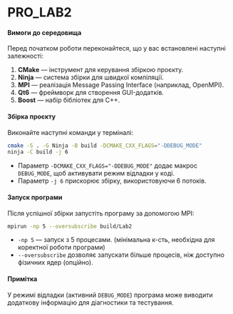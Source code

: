 # PRO_LAB2

#### Вимоги до середовища

Перед початком роботи переконайтеся, що у вас встановлені наступні залежності:

1. **CMake** — інструмент для керування збіркою проєкту.
2. **Ninja** — система збірки для швидкої компіляції.
3. **MPI** — реалізація Message Passing Interface (наприклад, OpenMPI).
4. **Qt6** — фреймворк для створення GUI-додатків.
5. **Boost** — набір бібліотек для C++.

#### Збірка проєкту

Виконайте наступні команди у терміналі:

```bash
cmake -S . -G Ninja -B build -DCMAKE_CXX_FLAGS="-DDEBUG_MODE"
ninja -C build -j 6
```

- Параметр `-DCMAKE_CXX_FLAGS="-DDEBUG_MODE"` додає макрос `DEBUG_MODE`, щоб активувати режим відладки у коді.
- Параметр `-j 6` прискорює збірку, використовуючи 6 потоків.

#### Запуск програми

Після успішної збірки запустіть програму за допомогою MPI:

```bash
mpirun -np 5 --oversubscribe build/Lab2
```

- `-np 5` — запуск з 5 процесами. (мінімальна к-сть, необхідна для коректної роботи програми)
- `--oversubscribe` дозволяє запускати більше процесів, ніж доступно фізичних ядер (опційно).

#### Примітка

У режимі відладки (активний `DEBUG_MODE`) програма може виводити додаткову інформацію для діагностики та тестування.